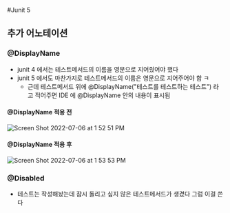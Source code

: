 #Junit 5
## 추가 어노테이션

### @DisplayName
- junit 4 에서는 테스트메서드의 이름을 영문으로 지어줬어야 했다
- junit 5 에서도 마찬가지로 테스트메서드의 이름은 영문으로 지어주어야 함 ㅋ
  - 근데 테스트메서드 위에 @DisplayName("테스트를 테스트하는 테스트") 라고 적어주면 IDE 에 @DisplayName 안의 내용이 표시됨

#### @DisplayName 적용 전
![Screen Shot 2022-07-06 at 1 52 51 PM](https://user-images.githubusercontent.com/34904576/177472236-5ec7e229-bccd-4fdf-80ba-4fd19bcad9d1.png)


#### @DisplayName 적용 후
![Screen Shot 2022-07-06 at 1 53 53 PM](https://user-images.githubusercontent.com/34904576/177472286-587e25af-12e4-45e6-af70-5d8cd3e81b29.png)
  
### @Disabled
- 테스트는 작성해놨는데 잠시 돌리고 싶지 않은 테스트메서드가 생겼다 그럼 이걸 쓴다
